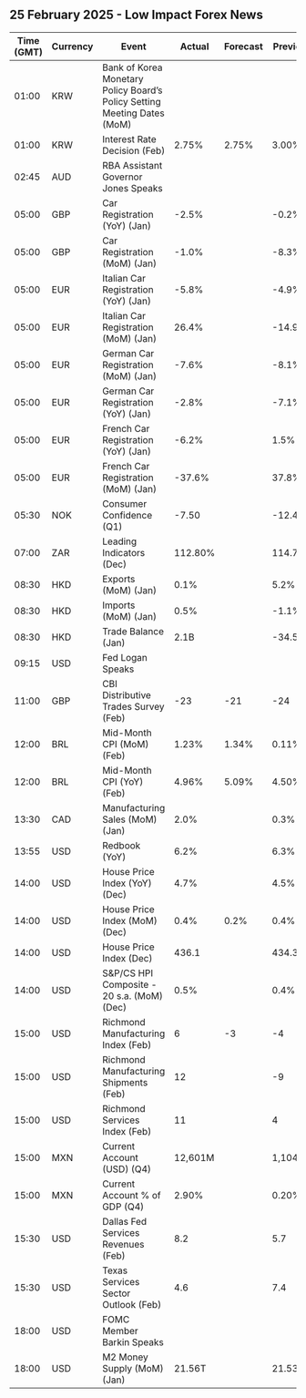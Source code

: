 ## 25 February 2025 - Low Impact Forex News

| Time (GMT) | Currency | Event | Actual | Forecast | Previous |
|------|----------|-------|--------|----------|----------|
| 01:00 | KRW | Bank of Korea Monetary Policy Board’s Policy Setting Meeting Dates (MoM) |  |  |  |
| 01:00 | KRW | Interest Rate Decision (Feb) | 2.75% | 2.75% | 3.00% |
| 02:45 | AUD | RBA Assistant Governor Jones Speaks |  |  |  |
| 05:00 | GBP | Car Registration (YoY) (Jan) | -2.5% |  | -0.2% |
| 05:00 | GBP | Car Registration (MoM) (Jan) | -1.0% |  | -8.3% |
| 05:00 | EUR | Italian Car Registration (YoY) (Jan) | -5.8% |  | -4.9% |
| 05:00 | EUR | Italian Car Registration (MoM) (Jan) | 26.4% |  | -14.9% |
| 05:00 | EUR | German Car Registration (MoM) (Jan) | -7.6% |  | -8.1% |
| 05:00 | EUR | German Car Registration (YoY) (Jan) | -2.8% |  | -7.1% |
| 05:00 | EUR | French Car Registration (YoY) (Jan) | -6.2% |  | 1.5% |
| 05:00 | EUR | French Car Registration (MoM) (Jan) | -37.6% |  | 37.8% |
| 05:30 | NOK | Consumer Confidence (Q1) | -7.50 |  | -12.40 |
| 07:00 | ZAR | Leading Indicators (Dec) | 112.80% |  | 114.70% |
| 08:30 | HKD | Exports (MoM) (Jan) | 0.1% |  | 5.2% |
| 08:30 | HKD | Imports (MoM) (Jan) | 0.5% |  | -1.1% |
| 08:30 | HKD | Trade Balance (Jan) | 2.1B |  | -34.5B |
| 09:15 | USD | Fed Logan Speaks |  |  |  |
| 11:00 | GBP | CBI Distributive Trades Survey (Feb) | -23 | -21 | -24 |
| 12:00 | BRL | Mid-Month CPI (MoM) (Feb) | 1.23% | 1.34% | 0.11% |
| 12:00 | BRL | Mid-Month CPI (YoY) (Feb) | 4.96% | 5.09% | 4.50% |
| 13:30 | CAD | Manufacturing Sales (MoM) (Jan) | 2.0% |  | 0.3% |
| 13:55 | USD | Redbook (YoY) | 6.2% |  | 6.3% |
| 14:00 | USD | House Price Index (YoY) (Dec) | 4.7% |  | 4.5% |
| 14:00 | USD | House Price Index (MoM) (Dec) | 0.4% | 0.2% | 0.4% |
| 14:00 | USD | House Price Index (Dec) | 436.1 |  | 434.3 |
| 14:00 | USD | S&P/CS HPI Composite - 20 s.a. (MoM) (Dec) | 0.5% |  | 0.4% |
| 15:00 | USD | Richmond Manufacturing Index (Feb) | 6 | -3 | -4 |
| 15:00 | USD | Richmond Manufacturing Shipments (Feb) | 12 |  | -9 |
| 15:00 | USD | Richmond Services Index (Feb) | 11 |  | 4 |
| 15:00 | MXN | Current Account (USD) (Q4) | 12,601M |  | 1,104M |
| 15:00 | MXN | Current Account % of GDP (Q4) | 2.90% |  | 0.20% |
| 15:30 | USD | Dallas Fed Services Revenues (Feb) | 8.2 |  | 5.7 |
| 15:30 | USD | Texas Services Sector Outlook (Feb) | 4.6 |  | 7.4 |
| 18:00 | USD | FOMC Member Barkin Speaks |  |  |  |
| 18:00 | USD | M2 Money Supply (MoM) (Jan) | 21.56T |  | 21.53T |
